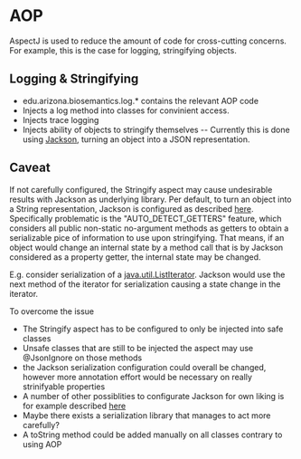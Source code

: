 AOP
=====================
AspectJ is used to reduce the amount of code for cross-cutting concerns.
For example, this is the case for logging, stringifying objects.

Logging & Stringifying
---------------------
- edu.arizona.biosemantics.log.* contains the relevant AOP code
- Injects a log method into classes for convinient access.
- Injects trace logging
- Injects ability of objects to stringify themselves
-- Currently this is done using <a href="http://jackson.codehaus.org/">Jackson</a>, turning an object into a JSON representation.

Caveat
-------
If not carefully configured, the Stringify aspect may cause undesirable results with Jackson as underlying library. 
Per default, to turn an object into a String representation, Jackson is configured as described <a href="http://wiki.fasterxml.com/JacksonFeaturesSerialization">here</a>. Specifically problematic is the  "AUTO_DETECT_GETTERS" feature, which considers all public non-static no-argument methods as getters to obtain a serializable pice of information to use upon stringifying. That means, if an object would change an internal state by a method call that is by Jackson considered as a property getter, the internal state may be changed.

E.g. consider serialization of a <a href="https://docs.oracle.com/javase/7/docs/api/java/util/ListIterator.html?is-external=true">java.util.ListIterator</a>. Jackson would use the next method of the iterator for serialization causing a state change in the iterator.

To overcome the issue
- The Stringify aspect has to be configured to only be injected into safe classes
- Unsafe classes that are still to be injected the aspect may use @JsonIgnore on those methods
- the Jackson serialization configuration could overall be changed, however more annotation effort would be necessary on really strinifyable properties
- A number of other possiblities to configurate Jackson for own liking is for example described <a href="http://www.cowtowncoder.com/blog/archives/2011/02/entry_443.html">here</a>
- Maybe there exists a serialization library that manages to act more carefully?
- A toString method could be added manually on all classes contrary to using AOP
